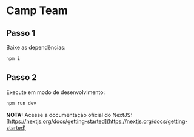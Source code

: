 # Camp Team

## Passo 1

Baixe as dependências:

```bash
npm i
```

## Passo 2

Execute em modo de desenvolvimento:

```bash
npm run dev
```

**NOTA:**
Acesse a documentação oficial do NextJS: [https://nextjs.org/docs/getting-started](https://nextjs.org/docs/getting-started)
